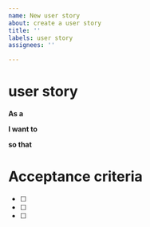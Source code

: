 ```yaml
---
name: New user story
about: create a user story
title: ''
labels: user story
assignees: ''

---
```


# user story
**As a**


**I want to**


**so that**

# Acceptance criteria
- [ ] 
- [ ]
- [ ]
